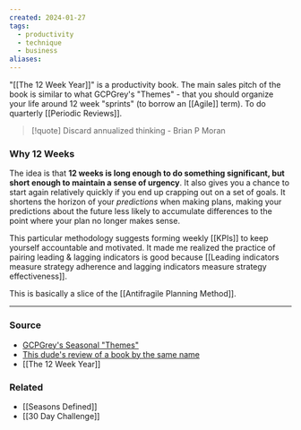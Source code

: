 ```yaml
---
created: 2024-01-27
tags:
  - productivity
  - technique
  - business
aliases:
---
```

"[[The 12 Week Year]]" is a productivity book. The main sales pitch of the book is similar to what GCPGrey's "Themes" - that you should organize your life around 12 week "sprints" (to borrow an [[Agile]] term). To do quarterly [[Periodic Reviews]].

> [!quote] Discard annualized thinking - Brian P Moran
### Why 12 Weeks
The idea is that **12 weeks is long enough to do something significant, but short enough to maintain a sense of urgency**. It also gives you a chance to start again relatively quickly if you end up crapping out on a set of goals. It shortens the horizon of your *predictions* when making plans, making your predictions about the future less likely to accumulate differences to the point where your plan no longer makes sense.

This particular methodology suggests forming weekly [[KPIs]] to keep yourself accountable and motivated. It made me realized the practice of pairing leading & lagging indicators is good because [[Leading indicators measure strategy adherence and lagging indicators measure strategy effectiveness]].

This is basically a slice of the [[Antifragile Planning Method]].

---
### Source
- [GCPGrey's Seasonal "Themes"](https://youtu.be/NVGuFdX5guE?si=1SX_DHnkSGHxSq-8)
- [This dude's review of a book by the same name](https://youtu.be/6wQhRRWPqFE?si=Xol3m-ZiBBAiG9xg)
- [[The 12 Week Year]]

### Related
- [[Seasons Defined]]
- [[30 Day Challenge]]